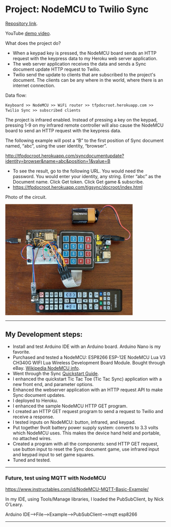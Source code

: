 # Project: NodeMCU to Twilio Sync

[Repository link](https://github.com/tigerfarm/arduino/tree/master/samples/IrNodemcuHttpWsSync).

YouTube [demo video](https://www.youtube.com/watch?v=GTzOTd_wcsk).

What does the project do?
+ When a keypad key is pressed, the NodeMCU board sends an HTTP request with the keypress data to my Heroku web server application.
+ The web server application receives the data and sends a Sync document update HTTP request to Twilio.
+ Twilio send the update to clients that are subscribed to the project's document.
    The clients can be any where in the world, where there is an internet connection.

Data flow:
````
Keyboard >> NodeMCU >> WiFi router >> tfpdocroot.herokuapp.com >> Twilio Sync >> subscribed clients
````

The project is infrared enabled. Instead of pressing a key on the keypad, 
pressing 1-9 on my infrared remote controller will also cause the NodeMCU board to send an HTTP request with the keypress data.

The following example will post a “B” to the first position of Sync document named, “abc”, using the user identity, “browser”.

http://tfpdocroot.herokuapp.com/syncdocumentupdate?identity=browser&name=abc&position=1&value=B

+ To see the result, go to the following URL. You would need the password.
You would enter your identity, any string. Enter “abc” as the Document name. Click Get token. Click Get game & subscribe.
+ https://tfpdocroot.herokuapp.com/tigsync/docroot/index.html

Photo of the circuit.

<img src="circuitFullb.jpg" width="400"/>

--------------------------------------------------------------------------------
## My Development steps:

+ Install and test Arduino IDE with an Arduino board. Arduino Nano is my favorite.
+ Purchased and tested a NodeMCU:
ESP8266 ESP-12E NodeMCU Lua V3 CH340G WIFI Lua Wireless Development Board Module.
Bought through eBay. [Wikipedia NodeMCU info](https://en.wikipedia.org/wiki/NodeMCU).
+ Went through the Sync [Quickstart Guide](https://www.twilio.com/docs/sync/quickstart/js).
+ I enhanced the quickstart Tic Tac Toe (Tic Tac Sync) application with a new front end, and parameter options.
+ Enhanced the webserver application with an HTTP request API to make Sync document updates.
+ I deployed to Heroku.
+ I enhanced the sample NodeMCU HTTP GET program.
+ I created an HTTP GET request program to send a request to Twilio and receive a response.
+ I tested inputs on NodeMCU: button, infrared, and keypad.
+ Put together 9volt battery power supply system: converts to 3.3 volts which NodeMCU uses.
    This makes the device hand held and portable, no attached wires.
+ Created a program with all the components:
send HTTP GET request,
use button input to reset the Sync document game,
use infrared input and keypad input to set game squares.
+ Tuned and tested.

--------------------------------------------------------------------------------
### Future, test using MQTT with NodeMCU

https://www.instructables.com/id/NodeMCU-MQTT-Basic-Example/

In my IDE, using Tools/Manage libraries, I loaded the PubSubClient, by Nick O'Leary.

Arduino IDE–>File–>Example–>PubSubClient–>mqtt esp8266

--------------------------------------------------------------------------------
